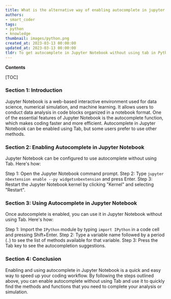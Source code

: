 ```yaml
---
title: What is the alternative way of enabling autocomplete in jupyter notebook without utilizing the tab key?
authors:
- smart_coder
tags:
- python
- knowledge
thumbnail: images/python.png
created_at: 2023-03-13 00:00:00
updated_at: 2023-03-13 00:00:00
tldr: To get autocomplete in Jupyter Notebook without using tab in Python, press Shift + Tab after typing the object, method or function name.
---
```


**Contents**

[TOC]

### Section 1: Introduction

Jupyter Notebook is a web-based interactive environment used for data science, numerical simulation, and machine learning. It allows users to conduct data analysis in code blocks organized in a notebook format. One of the essential features of Jupyter Notebook is the autocomplete function, which makes coding faster and more efficient. Autocomplete in Jupyter Notebook can be enabled using Tab, but some users prefer to use other methods.

### Section 2: Enabling Autocomplete in Jupyter Notebook

Jupyter Notebook can be configured to use autocomplete without using Tab. Here's how:

Step 1: Open the Jupyter Notebook command prompt.
Step 2: Type `jupyter nbextension enable --py widgetsnbextension` and press Enter.
Step 3: Restart the Jupyter Notebook kernel by clicking "Kernel" and selecting "Restart".

### Section 3: Using Autocomplete in Jupyter Notebook

Once autocomplete is enabled, you can use it in Jupyter Notebook without using Tab. Here's how:

Step 1: Import the `IPython` module by typing `import IPython` in a code cell and pressing Shift+Enter.
Step 2: Type a variable name followed by a period (`.`) to see the list of methods available for that variable.
Step 3: Press the Tab key to see the autocompletion suggestions.

### Section 4: Conclusion

Enabling and using autocomplete in Jupyter Notebook is a quick and easy way to speed up your coding workflow. By following the steps outlined above, you can enable autocomplete without using Tab and use it to quickly find the methods and functions that you need to complete your analysis or simulation.
